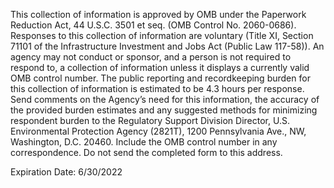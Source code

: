 This collection of information is approved by OMB under the Paperwork Reduction Act, 44 U.S.C. 3501 et seq. (OMB Control No. 2060-0686). Responses to this collection of information are voluntary (Title XI, Section 71101 of the Infrastructure Investment and Jobs Act (Public Law 117-58)). An agency may not conduct or sponsor, and a person is not required to respond to, a collection of information unless it displays a currently valid OMB control number. The public reporting and recordkeeping burden for this collection of information is estimated to be 4.3 hours per response. Send comments on the Agency’s need for this information, the accuracy of the provided burden estimates and any suggested methods for minimizing respondent burden to the Regulatory Support Division Director, U.S. Environmental Protection Agency (2821T), 1200 Pennsylvania Ave., NW, Washington, D.C. 20460. Include the OMB control number in any correspondence. Do not send the completed form to this address.

Expiration Date: 6/30/2022

